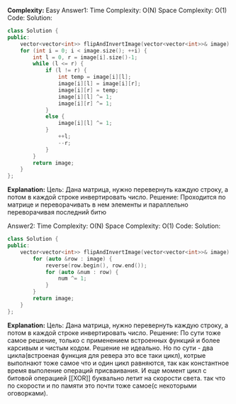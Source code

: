**Complexity:** Easy
Answer1:
	Time Complexity: O(N)
	Space Complexity: O(1)
Code:
Solution:
```cpp
class Solution {
public:
	vector<vector<int>> flipAndInvertImage(vector<vector<int>>& image) {
	for (int i = 0; i < image.size(); ++i) {
		int l = 0, r = image[i].size()-1;
		while (l <= r) {
			if (l != r) {
				int temp = image[i][l];
				image[i][l] = image[i][r];
				image[i][r] = temp;
				image[i][l] ^= 1;
				image[i][r] ^= 1;
			}
			else {
				image[i][l] ^= 1;
			}
				++l;
				--r;
			}
		}
		return image;
	}
};
```
**Explanation:**
	Цель: Дана матрица, нужно перевернуть каждую строку, а потом в каждой строке инвертировать число.
	Решение: Проходится по матрице и переворачивать в нем элементы и параллельно переворачивая последний битю

Answer2:
	Time Complexity: O(N)
	Space Complexity: O(1)
Code:
Solution:
```cpp
class Solution {
public:
    vector<vector<int>> flipAndInvertImage(vector<vector<int>>& image) {
		for (auto &row : image) {
			reverse(row.begin(), row.end());
			for (auto &num : row) {
				num ^= 1;
			}
		}
		return image;
	}
};
```
**Explanation:**
	Цель: Дана матрица, нужно перевернуть каждую строку, а потом в каждой строке инвертировать число.
	Решение: По сути тоже самое решение, только с применением встроенных функций и более карсивым и чистым кодом. Решение не идеально. Но по сути - два цикла(встроеная функция для ревера это все таки цикл), котрые выполнают тоже самое что и один цикл равняются, так как константное время выполение операций присваивания. И еще момент цикл с битовой операцией [[XOR]] буквально летит на скорости света. так что по скорости и по памяти это почти тоже самое(с некоторыми оговорками).

